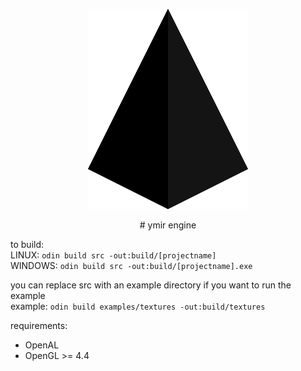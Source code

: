 <p align="center">
    <img width=256 height=320 src="ymir%20engine%20logo.png">
</p>

<p align="center">
    # ymir engine
</p>

to build:  
LINUX: `odin build src -out:build/[projectname]`  
WINDOWS: `odin build src -out:build/[projectname].exe`  

you can replace src with an example directory if you want to run the example  
example: `odin build examples/textures -out:build/textures`

requirements:
* OpenAL
* OpenGL >= 4.4
